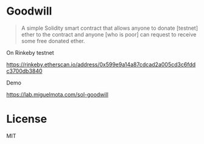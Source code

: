 # Goodwill

> A simple Solidity smart contract that allows anyone to donate [testnet] ether to the contract and anyone [who is poor] can request to receive some free donated ether.

On Rinkeby testnet

https://rinkeby.etherscan.io/address/0x599e9a14a87cdcad2a005cd3c6fddc3700db3840

Demo

https://lab.miguelmota.com/sol-goodwill

# License

MIT
